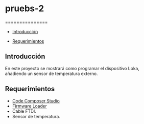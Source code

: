# pruebs-2

===============

-   [Introducción](#introduccion)

-   [Requerimientos](#requirimientos)

Introducción
------------
En este proyecto se mostrará como programar el dispositivo Loka, añadiendo un sensor de temperatura externo.

Requerimientos
--------------
-   [Code Composer Studio](http://www.ti.com/tool/ccstudio)
-   [Firmware Loader](http://www.thought-creator.com/wp-content/uploads/2015/03/FemtoFirmwareLoader.zip)
-   Cable FTDI.
-   Sensor de temperatura.
